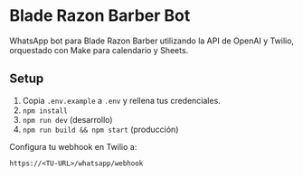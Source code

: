 # Blade Razon Barber Bot

WhatsApp bot para Blade Razon Barber utilizando la API de OpenAI y Twilio, orquestado con Make para calendario y Sheets.

## Setup

1. Copia `.env.example` a `.env` y rellena tus credenciales.
2. `npm install`
3. `npm run dev` (desarrollo)
4. `npm run build && npm start` (producción)

Configura tu webhook en Twilio a:
```
https://<TU-URL>/whatsapp/webhook
```
